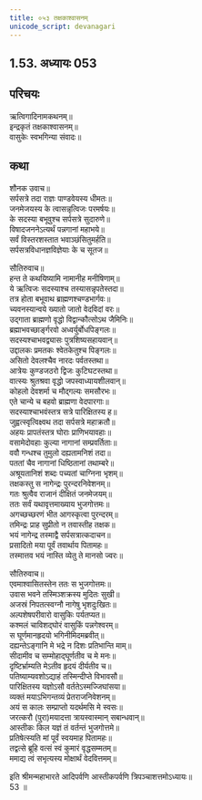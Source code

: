 ```yaml
---
title: ०५३ तक्षकाश्वासनम्
unicode_script: devanagari
---
```

## 1.53. अध्यायः 053

## परिचयः

ऋत्विगादिनामकथनम्॥  
इन्द्रकृतं तक्षकाश्वासनम्॥  
वासुकेः स्वभगिन्या संवादः॥  

## कथा

शौनक उवाच॥  
सर्पसत्रे तदा राज्ञः पाण्डवेयस्य धीमतः॥  
जनमेजयस्य के त्वासन्नृत्विजः परमर्षयः॥  
के सदस्या बभूवुश्च सर्पसत्रे सुदारुणे॥  
विषादजननेऽत्यर्थं पन्नगानां महाभये॥  
सर्वं विस्तरशस्तात भवाञ्छंसितुमर्हति॥  
सर्पसत्रविधानज्ञविज्ञेयाः के च सूतज॥  

सौतिरुवाच॥  
हन्त ते कथयिष्यामि नामानीह मनीषिणाम्॥  
ये ऋत्विजः सदस्याश्च तस्यासन्नृपतेस्तदा॥  
तत्र होता बभूवाथ ब्राह्मणश्चण्डभार्गवः॥  
च्यवनस्यान्वये ख्यातो जातो वेदविदां वरः॥  
उद्गाता ब्राह्मणो वृद्धो विद्वान्कौत्सोऽथ जैमिनिः॥  
ब्रह्माभवच्छार्ङ्गरवो अध्वर्युर्बोधपिङ्गलः॥  
सदस्यश्चाभवद्व्यासः पुत्रशिष्यसहायवान्॥  
उद्दालकः प्रमतकः श्वेतकेतुश्च पिङ्गलः॥  
असितो देवलश्चैव नारदः पर्वतस्तथा॥  
आत्रेयः कुण्डजठरो द्विजः कुटिघटस्तथा॥  
वात्स्यः श्रुतश्रवा वृद्धो जपस्वाध्यायशीलवान्॥  
कोहलो देवशर्मा च मौद्गल्यः समसौरभः॥  
एते चान्ये च बहवो ब्राह्मणा वेदपारगाः॥  
सदस्याश्चाभवंस्तत्र सत्रे पारिक्षितस्य ह॥  
जुह्वत्स्वृत्विक्ष्वथ तदा सर्पसत्रे महाक्रतौ॥  
अहयः प्रापतंस्तत्र घोराः प्राणिभयावहाः॥  
वसामेदोवहाः कुल्या नागानां सम्प्रवर्तिताः॥  
ववौ गन्धश्च तुमुलो दह्यतामनिशं तदा॥  
पततां चैव नागानां धिष्ठितानां तथाम्बरे॥  
अश्रूयतानिशं शब्दः पच्यतां चाग्निना भृशम्॥  
तक्षकस्तु स नागेन्द्रः पुरन्दरनिवेशनम्॥  
गतः श्रुत्वैव राजानं दीक्षितं जनमेजयम्॥  
ततः सर्वं यथावृत्तमाख्याय भुजगोत्तमः॥  
अगच्छच्छरणं भीत आगस्कृत्वा पुरन्दरम्॥  
तमिन्द्रः प्राह सुप्रीतो न तवास्तीह तक्षक॥  
भयं नागेन्द्र तस्माद्वै सर्पसत्रात्कदाचन॥  
प्रसादितो मया पूर्वं तवार्थाय पितामहः॥  
तस्मात्तव भयं नास्ति व्येतु ते मानसो ज्वरः॥  

सौतिरुवाच॥  
एवमाश्वासितस्तेन ततः स भुजगोत्तमः॥  
उवास भवने तस्मिञ्शक्रस्य मुदितः सुखी॥  
अजस्रं निपतत्स्वग्नौ नागेषु भृशदुःखितः॥  
अल्पशेषपरीवारो वासुकिः पर्यतप्यत॥  
कश्मलं चाविशद्घोरं वासुकिं पन्नगेश्वरम्॥  
स घूर्णमानहृदयो भगिनीमिदमब्रवीत्॥  
दह्यन्तेऽङ्गानि मे भद्रे न दिशः प्रतिभान्ति माम्॥  
सीदामीव च सम्मोहाद्घूर्णतीव च मे मनः॥  
दृष्टिर्भ्राम्यति मेऽतीव हृदयं दीर्यतीव च॥  
पतिष्याम्यवशोऽद्याहं तस्मिन्दीप्ते विभावसौ॥  
पारिक्षितस्य यज्ञोऽसौ वर्ततेऽस्मज्जिघांसया॥  
व्यक्तं मयाऽभिगन्तव्यं प्रेतराजनिवेशनम्॥  
अयं स कालः सम्प्राप्तो यदर्थमसि मे स्वसः॥  
जरत्करौ (पुरा)मयादत्ता त्रायस्वास्मान् सबान्धवान्॥  
आस्तीकः किल यज्ञं तं वर्तन्तं भुजगोत्तमे॥  
प्रतिषेत्स्यति मां पूर्वं स्वयमाह पितामहः॥  
तद्वत्से ब्रूहि वत्सं स्वं कुमारं वृद्धसम्मतम्॥  
ममाद्य त्वं सभृत्यस्य मोक्षार्थं वेदवित्तमम्॥  

इति श्रीमन्महाभारते आदिपर्वणि आस्तीकपर्वणि त्रिपञ्चाशत्तमोऽध्यायः॥  
53 ॥  

